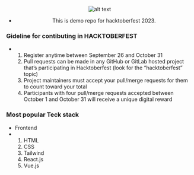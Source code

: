 

<div align="center">



![alt text](https://img.shields.io/badge/HACKTOBERFEST00010-F09820?style=for-the-badge)
- This is demo repo for hacktoberfest 2023.

</div>


### Gideline for contibuting in HACKTOBERFEST 
- 1. Register anytime between September 26 and October 31
  2. Pull requests can be made in any GitHub or GitLab hosted project that’s participating in Hacktoberfest (look for the “hacktoberfest” topic)
  3. Project maintainers must accept your pull/merge requests for them to count toward your total
  4. Participants with four pull/merge requests accepted between October 1 and October 31 will receive a unique digital reward
  

### Most popular Teck stack
- Frontend
- 1. HTML
  2. CSS
  3. Tailwind
  4. React.js
  5. Vue.js
   
                

